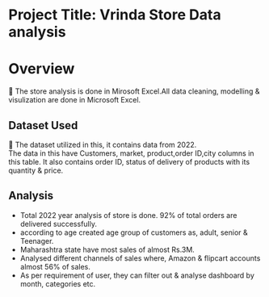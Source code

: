 # Project Title: Vrinda Store Data analysis 
# Overview
📌 The store analysis is done in Mirosoft Excel.All data cleaning, modelling & visulization are done in Microsoft Excel.<br>

<h2>Dataset Used</h2>
📌 The dataset utilized in this, it contains data from 2022.<br>
The data in this have Customers, market, product,order ID,city columns in this table.
It also contains order ID, status of delivery of products with its quantity & price.

<H2>Analysis</H2>


- Total 2022 year analysis of store is done. 92% of total orders are delivered successfully.
- according to age created age group of customers as, adult, senior & Teenager.
- Maharashtra state have most sales of almost Rs.3M.
- Analysed different channels of sales where, Amazon & flipcart accounts almost 56% of sales.
- As per requirement of user, they can filter out & analyse dashboard by month, categories etc.  
 
